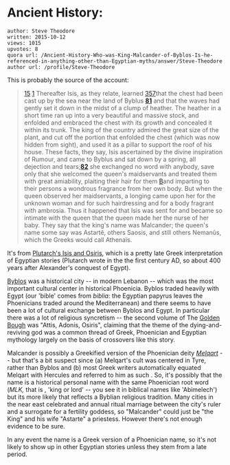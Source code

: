 # Ancient History: 

	author: Steve Theodore
	written: 2015-10-12
	views: 1015
	upvotes: 8
	quora url: /Ancient-History-Who-was-King-Malcander-of-Byblos-Is-he-referenced-in-anything-other-than-Egyptian-myths/answer/Steve-Theodore
	author url: /profile/Steve-Theodore


This is probably the source of the account:



> [15](http://...) [1](http://...) Thereafter Isis, as they relate, learned [357](http://...)that the chest had been cast up by the sea near the land of Byblus __[81](http://penelope.uchicago.edu/Thayer/E/Roman/Texts/Plutarch/Moralia/Isis_and_Osiris*/A.html#note81)__  and that the waves had gently set it down in the midst of a clump of heather. The heather in a short time ran up into a very beautiful and massive stock, and enfolded and embraced the chest with its growth and concealed it within its trunk. The king of the country admired the great size of the plant, and cut off the portion that enfolded the chest (which was now hidden from sight), and used it as a pillar to support the roof of his house. These facts, they say, Isis ascertained by the divine inspiration of Rumour, and came to Byblus and sat down by a spring, all dejection and tears;__[82](http://penelope.uchicago.edu/Thayer/E/Roman/Texts/Plutarch/Moralia/Isis_and_Osiris*/A.html#note82)__  she exchanged no word with anybody, save only that she welcomed the queen's maidservants and treated them with great amiability, plaiting their hair for them [B](http://...)and imparting to their persons a wondrous fragrance from her own body. But when the queen observed her maidservants, a longing came upon her for the unknown woman and for such hairdressing and for a body fragrant with ambrosia. Thus it happened that Isis was sent for and became so intimate with the queen that the queen made her the nurse of her baby. They say that the king's name was Malcander; the queen's name some say was Astartê, others Saosis, and still others Nemanûs, which the Greeks would call Athenaïs.



It's from [Plutarch's Isis and Osiris](http://penelope.uchicago.edu/Thayer/E/Roman/Texts/Plutarch/Moralia/Isis_and_Osiris*/home.html), which is a pretty late Greek interpretation of Egyptian stories (Plutarch wrote in the the first century AD, so about 400 years after Alexander's conquest of Egypt).
 
[Byblos](http://www.ancient.eu/Byblos/) was a historical city -- in modern Lebanon -- which was the most important cultural center in historical Phoenicia. Byblos traded heavily with Egypt (our 'bible' comes from _biblia:_ the Egyptian papyrus leaves the Phoenicians traded around the Mediterranean) and there seems to have been a lot of cultural exchange between Byblos and Egypt. In particular there was a lot of religious syncretism -- the second volume of The [Golden Bough](https://en.wikipedia.org/wiki/The_Golden_Bough) was "Attis, Adonis, Osiris", claiming that the theme of the dying-and-reviving god was a common thread of Greek, Phoenician and Egyptian mythology largely on the basis of crossovers like this story.

Malcander is possibly a Greekified version of the Phoenician deity _[Melqart](http://Melqart)_  -- but that's a bit suspect since (a) Melqart's cult was centered in Tyre, rather than Byblos and (b) most Greek writers automatically equated Melqart with Hercules and referred to him as such . So, it's possibly that the name is a historical personal name with the same Phoenician root word (_MLK,_ that is , 'king or lord' -- you see it in biblical names like 'Abimelech') but its more likely that reflects a Byblian religious tradition. Many cities in the near east celebrated and annual ritual marriage between the city's ruler and a surrogate for a fertility goddess, so "Malcander" could just be "the King" and his wife "Astarte" a priestess. However there's not enough evidence to be sure. 

In any event the name is a Greek version of a Phoenician name, so it's not likely to show up in other Egyptian stories unless they stem from a late period.

